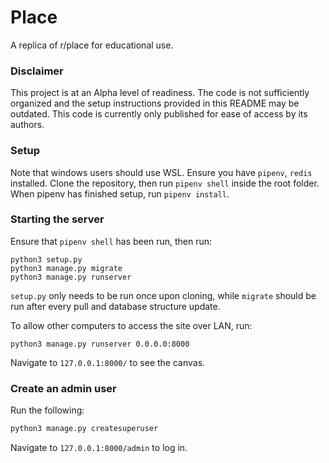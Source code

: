 # Place

A replica of r/place for educational use.

### Disclaimer

This project is at an Alpha level of readiness. The code is not sufficiently organized and the setup instructions provided in this README may be outdated.
This code is currently only published for ease of access by its authors.

### Setup

Note that windows users should use WSL.
Ensure you have `pipenv`, `redis` installed.
Clone the repository, then run `pipenv shell` inside the root folder.
When pipenv has finished setup, run `pipenv install`.

### Starting the server

Ensure that `pipenv shell` has been run, then run:
```
python3 setup.py
python3 manage.py migrate
python3 manage.py runserver
```
`setup.py` only needs to be run once upon cloning, while `migrate` should be run after every pull and 
database structure update.

To allow other computers to access the site over LAN, run:
```
python3 manage.py runserver 0.0.0.0:8000
```
Navigate to `127.0.0.1:8000/` to see the canvas.

### Create an admin user
Run the following:
```bash
python3 manage.py createsuperuser
```
Navigate to `127.0.0.1:8000/admin` to log in.
